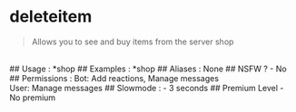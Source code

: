 # deleteitem

> Allows you to see and buy items from the server shop

<br>
## Usage :
*shop
## Examples :
*shop
## Aliases :
None
## NSFW ?
- No
## Permissions :
Bot: Add reactions, Manage messages
<br>
User: Manage messages
## Slowmode :
- 3 seconds
## Premium Level
- No premium